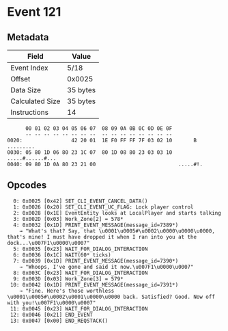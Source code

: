 # Event 121

## Metadata

| Field           | Value    |
|-----------------|----------|
| Event Index     | 5/18     |
| Offset          | 0x0025   |
| Data Size       | 35 bytes |
| Calculated Size | 35 bytes |
| Instructions    | 14       |

```
      00 01 02 03 04 05 06 07  08 09 0A 0B 0C 0D 0E 0F
      -- -- -- -- -- -- -- --  -- -- -- -- -- -- -- --
0020:                42 20 01  1E F0 FF FF 7F 03 02 10       B .........
0030: 05 80 1D 06 80 23 1C 07  80 1D 08 80 23 03 03 10  .....#......#...
0040: 09 80 1D 0A 80 23 21 00                           .....#!.        
```

## Opcodes

```
  0: 0x0025 [0x42] SET_CLI_EVENT_CANCEL_DATA()
  1: 0x0026 [0x20] SET_CLI_EVENT_UC_FLAG: Lock player control
  2: 0x0028 [0x1E] EventEntity looks at LocalPlayer and starts talking
  3: 0x002D [0x03] Work_Zone[2] = 578*
  4: 0x0032 [0x1D] PRINT_EVENT_MESSAGE(message_id=7389*)
    → "What's that? Say, that \u0001\u0005#\u0002\u0000\u0000\u0000, that's mine! I must have dropped it when I ran into you at the dock...\u007F1\u0000\u0007"
  5: 0x0035 [0x23] WAIT_FOR_DIALOG_INTERACTION
  6: 0x0036 [0x1C] WAIT(60* ticks)
  7: 0x0039 [0x1D] PRINT_EVENT_MESSAGE(message_id=7390*)
    → "Whoops, I've gone and said it now.\u007F1\u0000\u0007"
  8: 0x003C [0x23] WAIT_FOR_DIALOG_INTERACTION
  9: 0x003D [0x03] Work_Zone[3] = 579*
 10: 0x0042 [0x1D] PRINT_EVENT_MESSAGE(message_id=7391*)
    → "Fine. Here's those worthless \u0001\u0005#\u0002\u0001\u0000\u0000 back. Satisfied? Good. Now off with you!\u007F1\u0000\u0007"
 11: 0x0045 [0x23] WAIT_FOR_DIALOG_INTERACTION
 12: 0x0046 [0x21] END_EVENT
 13: 0x0047 [0x00] END_REQSTACK()
```
